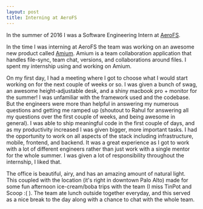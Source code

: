 ```yaml
---
layout: post
title: Interning at AeroFS
---
```


In the summer of 2016 I was a Software Engineering Intern at [AeroFS](https://www.aerofs.com).

In the time I was interning at AeroFS the team was working on an awesome new product called [Amium](https://www.amium.com). Amium is a team collaboration application that handles file-sync, team chat, versions, and collaborations around files. I spent my internship using and working on Amium.

On my first day, I had a meeting where I got to choose what I would start working on for the next couple of weeks or so. I was given a bunch of swag, an awesome height-adjustable desk, and a shiny macbook pro + monitor for the summer! I was unfamiliar with the framework used and the codebase. But the engineers were more than helpful in answering my numerous questions and getting me ramped up (shoutout to Rahul for answering all my questions over the first couple of weeks, and being awesome in general). I was able to ship meaningful code in the first couple of days, and as my productivity increased I was given bigger, more important tasks. I had the opportunity to work on all aspects of the stack including infrastructure, mobile, frontend, and backend. It was a great experience as I got to work with a lot of different engineers rather than just work with a single mentor for the whole summer. I was given a lot of responsibility throughout the internship, I liked that.

The office is beautiful, airy, and has an amazing amount of natural light. This coupled with the location (it's right in downtown Palo Alto) made for some fun afternoon ice-cream/boba trips with the team (I miss TinPot and Scoop :( ). The team ate lunch outside together everyday, and this served as a nice break to the day along with a chance to chat with the whole team. 